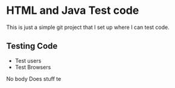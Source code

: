 # HTML and Java Test code

This is just a simple git project that I set up where I can test code. 

## Testing Code 
* Test users
* Test Browsers

No body Does stuff te